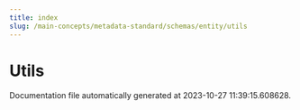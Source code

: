 ```yaml
---
title: index
slug: /main-concepts/metadata-standard/schemas/entity/utils
---
```


# Utils

Documentation file automatically generated at 2023-10-27 11:39:15.608628.
